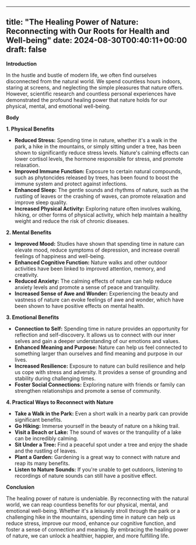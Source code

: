 
---
title: "The Healing Power of Nature: Reconnecting with Our Roots for Health and Well-being"
date: 2024-08-30T00:40:11+00:00
draft: false
---

**Introduction**

In the hustle and bustle of modern life, we often find ourselves disconnected from the natural world. We spend countless hours indoors, staring at screens, and neglecting the simple pleasures that nature offers. However, scientific research and countless personal experiences have demonstrated the profound healing power that nature holds for our physical, mental, and emotional well-being.

**Body**

**1. Physical Benefits**

* **Reduced Stress:** Spending time in nature, whether it's a walk in the park, a hike in the mountains, or simply sitting under a tree, has been shown to significantly reduce stress levels. Nature's calming effects can lower cortisol levels, the hormone responsible for stress, and promote relaxation.
* **Improved Immune Function:** Exposure to certain natural compounds, such as phytoncides released by trees, has been found to boost the immune system and protect against infections.
* **Enhanced Sleep:** The gentle sounds and rhythms of nature, such as the rustling of leaves or the crashing of waves, can promote relaxation and improve sleep quality.
* **Increased Physical Activity:** Exploring nature often involves walking, hiking, or other forms of physical activity, which help maintain a healthy weight and reduce the risk of chronic diseases.

**2. Mental Benefits**

* **Improved Mood:** Studies have shown that spending time in nature can elevate mood, reduce symptoms of depression, and increase overall feelings of happiness and well-being.
* **Enhanced Cognitive Function:** Nature walks and other outdoor activities have been linked to improved attention, memory, and creativity.
* **Reduced Anxiety:** The calming effects of nature can help reduce anxiety levels and promote a sense of peace and tranquility.
* **Increased Sense of Awe and Wonder:** Experiencing the beauty and vastness of nature can evoke feelings of awe and wonder, which have been shown to have positive effects on mental health.

**3. Emotional Benefits**

* **Connection to Self:** Spending time in nature provides an opportunity for reflection and self-discovery. It allows us to connect with our inner selves and gain a deeper understanding of our emotions and values.
* **Enhanced Meaning and Purpose:** Nature can help us feel connected to something larger than ourselves and find meaning and purpose in our lives.
* **Increased Resilience:** Exposure to nature can build resilience and help us cope with stress and adversity. It provides a sense of grounding and stability during challenging times.
* **Foster Social Connections:** Exploring nature with friends or family can strengthen relationships and promote a sense of community.

**4. Practical Ways to Reconnect with Nature**

* **Take a Walk in the Park:** Even a short walk in a nearby park can provide significant benefits.
* **Go Hiking:** Immerse yourself in the beauty of nature on a hiking trail.
* **Visit a Beach or Lake:** The sound of waves or the tranquility of a lake can be incredibly calming.
* **Sit Under a Tree:** Find a peaceful spot under a tree and enjoy the shade and the rustling of leaves.
* **Plant a Garden:** Gardening is a great way to connect with nature and reap its many benefits.
* **Listen to Nature Sounds:** If you're unable to get outdoors, listening to recordings of nature sounds can still have a positive effect.

**Conclusion**

The healing power of nature is undeniable. By reconnecting with the natural world, we can reap countless benefits for our physical, mental, and emotional well-being. Whether it's a leisurely stroll through the park or a challenging hike in the mountains, spending time in nature can help us reduce stress, improve our mood, enhance our cognitive function, and foster a sense of connection and meaning. By embracing the healing power of nature, we can unlock a healthier, happier, and more fulfilling life.